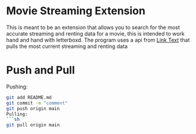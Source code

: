 # Movie Streaming Extension
This is meant to be an extension that allows you to search for the most accurate streaming and renting data for a movie, this is intended to work hand and hand with letterboxd. The program uses a api from [Link Text](https://rapidapi.com/hub) that pulls the most current streaming and renting data
# Push and Pull
Pushing: 
  ```sh
  git add README.md
  git commit -m "comment"
  git push origin main
Pulling:
  ```sh
  git pull origin main
